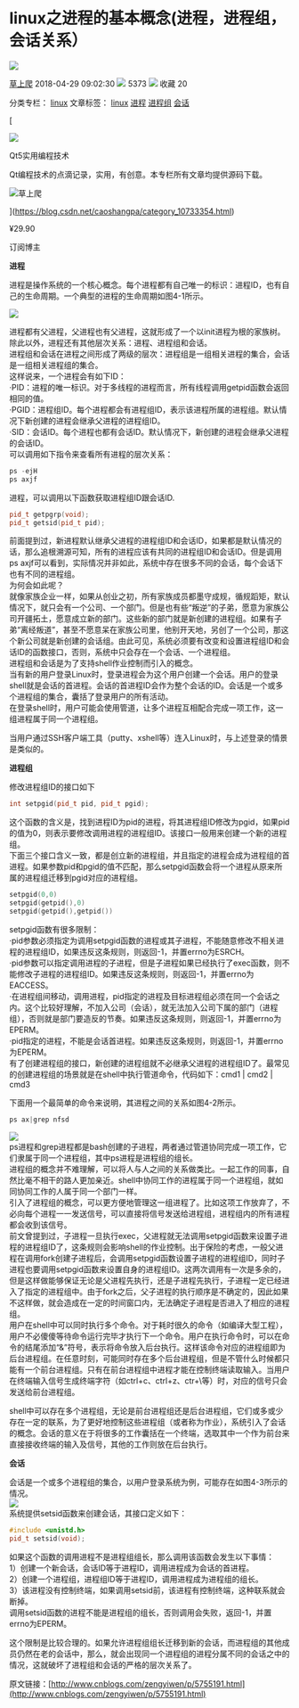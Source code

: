 # linux之进程的基本概念(进程，进程组，会话关系）

![](assets/1615000995-c5f6fc06f17ef40a2695561e87a02f38.png)

[草上爬](https://blog.csdn.net/caoshangpa) 2018-04-29 09:02:30 ![](assets/1615000995-11d4e66b47a786d7307438a15382d44a.png) 5373 ![](assets/1615000995-50c7c045de1e4400c6f27a33ed55cf7c.png) 收藏  20 

分类专栏： [linux](https://blog.csdn.net/caoshangpa/category_7517437.html) 文章标签： [linux](https://www.csdn.net/tags/MtjaQg5sMDY0MC1ibG9n.html) [进程](https://www.csdn.net/tags/MtTaEg0sMDM5MjktYmxvZwO0O0OO0O0O.html) [进程组](https://so.csdn.net/so/search/s.do?q=%E8%BF%9B%E7%A8%8B%E7%BB%84&t=blog&o=vip&s=&l=&f=&viparticle=) [会话](https://www.csdn.net/tags/MtTaEg0sNDA3ODUtYmxvZwO0O0OO0O0O.html)

[

![](assets/1615000995-3e635cdb35e648aeb156582bf2860ade.jpg)

Qt5实用编程技术

Qt编程技术的点滴记录，实用，有创意。本专栏所有文章均提供源码下载。

![](assets/1615000995-2f17b3567c9538ffafcc3d7c15ffcf26.jpg)草上爬



](https://blog.csdn.net/caoshangpa/category_10733354.html)

¥29.90

订阅博主

**进程**

进程是操作系统的一个核心概念。每个进程都有自己唯一的标识：进程ID，也有自己的生命周期。一个典型的进程的生命周期如图4-1所示。

![](assets/1615000995-3e54dd3af128d27e8f2076cefdf987bb.png)  

进程都有父进程，父进程也有父进程，这就形成了一个以init进程为根的家族树。除此以外，进程还有其他层次关系：进程、进程组和会话。  
进程组和会话在进程之间形成了两级的层次：进程组是一组相关进程的集合，会话是一组相关进程组的集合。  
这样说来，一个进程会有如下ID：  
·PID：进程的唯一标识。对于多线程的进程而言，所有线程调用getpid函数会返回相同的值。  
·PGID：进程组ID。每个进程都会有进程组ID，表示该进程所属的进程组。默认情况下新创建的进程会继承父进程的进程组ID。  
·SID：会话ID。每个进程也都有会话ID。默认情况下，新创建的进程会继承父进程的会话ID。  
可以调用如下指令来查看所有进程的层次关系：  

```cpp
ps -ejH
ps axjf 
```

进程，可以调用以下函数获取进程组ID跟会话ID.  

```cpp
pid_t getpgrp(void);
pid_t getsid(pid_t pid); 
```

前面提到过，新进程默认继承父进程的进程组ID和会话ID，如果都是默认情况的话，那么追根溯源可知，所有的进程应该有共同的进程组ID和会话ID。但是调用ps axjf可以看到，实际情况并非如此，系统中存在很多不同的会话，每个会话下也有不同的进程组。  
为何会如此呢？  
就像家族企业一样，如果从创业之初，所有家族成员都墨守成规，循规蹈矩，默认情况下，就只会有一个公司、一个部门。但是也有些“叛逆”的子弟，愿意为家族公司开疆拓土，愿意成立新的部门。这些新的部门就是新创建的进程组。如果有子弟“离经叛道”，甚至不愿意呆在家族公司里，他别开天地，另创了一个公司，那这个新公司就是新创建的会话组。由此可见，系统必须要有改变和设置进程组ID和会话ID的函数接口，否则，系统中只会存在一个会话、一个进程组。  
进程组和会话是为了支持shell作业控制而引入的概念。  
当有新的用户登录Linux时，登录进程会为这个用户创建一个会话。用户的登录shell就是会话的首进程。会话的首进程ID会作为整个会话的ID。会话是一个或多个进程组的集合，囊括了登录用户的所有活动。  
在登录shell时，用户可能会使用管道，让多个进程互相配合完成一项工作，这一组进程属于同一个进程组。  

当用户通过SSH客户端工具（putty、xshell等）连入Linux时，与上述登录的情景是类似的。

**进程组**

修改进程组ID的接口如下  

```cpp
int setpgid(pid_t pid, pid_t pgid); 
```

这个函数的含义是，找到进程ID为pid的进程，将其进程组ID修改为pgid，如果pid的值为0，则表示要修改调用进程的进程组ID。该接口一般用来创建一个新的进程组。  
下面三个接口含义一致，都是创立新的进程组，并且指定的进程会成为进程组的首进程。如果参数pid和pgid的值不匹配，那么setpgid函数会将一个进程从原来所属的进程组迁移到pgid对应的进程组。  

```cpp
setpgid(0,0)
setpgid(getpid(),0)
setpgid(getpid(),getpid()) 
```

setpgid函数有很多限制：  
·pid参数必须指定为调用setpgid函数的进程或其子进程，不能随意修改不相关进程的进程组ID，如果违反这条规则，则返回-1，并置errno为ESRCH。  
·pid参数可以指定调用进程的子进程，但是子进程如果已经执行了exec函数，则不能修改子进程的进程组ID。如果违反这条规则，则返回-1，并置errno为EACCESS。  
·在进程组间移动，调用进程，pid指定的进程及目标进程组必须在同一个会话之内。这个比较好理解，不加入公司（会话），就无法加入公司下属的部门（进程组），否则就是部门要造反的节奏。如果违反这条规则，则返回-1，并置errno为EPERM。  
·pid指定的进程，不能是会话首进程。如果违反这条规则，则返回-1，并置errno为EPERM。  
有了创建进程组的接口，新创建的进程组就不必继承父进程的进程组ID了。最常见的创建进程组的场景就是在shell中执行管道命令，代码如下：cmd1 | cmd2 | cmd3  

下面用一个最简单的命令来说明，其进程之间的关系如图4-2所示。

```cpp
ps ax|grep nfsd 
```

![](assets/1615000995-fe910b4432efcf0e438834bd929928e4.png)  
ps进程和grep进程都是bash创建的子进程，两者通过管道协同完成一项工作，它们隶属于同一个进程组，其中ps进程是进程组的组长。  
进程组的概念并不难理解，可以将人与人之间的关系做类比。一起工作的同事，自然比毫不相干的路人更加亲近。shell中协同工作的进程属于同一个进程组，就如同协同工作的人属于同一个部门一样。  
引入了进程组的概念，可以更方便地管理这一组进程了。比如这项工作放弃了，不必向每个进程一一发送信号，可以直接将信号发送给进程组，进程组内的所有进程都会收到该信号。  
前文曾提到过，子进程一旦执行exec，父进程就无法调用setpgid函数来设置子进程的进程组ID了，这条规则会影响shell的作业控制。出于保险的考虑，一般父进程在调用fork创建子进程后，会调用setpgid函数设置子进程的进程组ID，同时子进程也要调用setpgid函数来设置自身的进程组ID。这两次调用有一次是多余的，但是这样做能够保证无论是父进程先执行，还是子进程先执行，子进程一定已经进入了指定的进程组中。由于fork之后，父子进程的执行顺序是不确定的，因此如果不这样做，就会造成在一定的时间窗口内，无法确定子进程是否进入了相应的进程组。  
用户在shell中可以同时执行多个命令。对于耗时很久的命令（如编译大型工程），用户不必傻傻等待命令运行完毕才执行下一个命令。用户在执行命令时，可以在命令的结尾添加“&”符号，表示将命令放入后台执行。这样该命令对应的进程组即为后台进程组。在任意时刻，可能同时存在多个后台进程组，但是不管什么时候都只能有一个前台进程组。只有在前台进程组中进程才能在控制终端读取输入。当用户在终端输入信号生成终端字符（如ctrl+c、ctrl+z、ctr+\\等）时，对应的信号只会发送给前台进程组。  

shell中可以存在多个进程组，无论是前台进程组还是后台进程组，它们或多或少存在一定的联系，为了更好地控制这些进程组（或者称为作业），系统引入了会话的概念。会话的意义在于将很多的工作囊括在一个终端，选取其中一个作为前台来直接接收终端的输入及信号，其他的工作则放在后台执行。

**会话**

会话是一个或多个进程组的集合，以用户登录系统为例，可能存在如图4-3所示的情况。  
![](assets/1615000995-e0f13d797ecd8e2fcd195e52b95dd754.png)  
系统提供setsid函数来创建会话，其接口定义如下：  

```cpp
#include <unistd.h>
pid_t setsid(void); 
```

如果这个函数的调用进程不是进程组组长，那么调用该函数会发生以下事情：  
1）创建一个新会话，会话ID等于进程ID，调用进程成为会话的首进程。  
2）创建一个进程组，进程组ID等于进程ID，调用进程成为进程组的组长。  
3）该进程没有控制终端，如果调用setsid前，该进程有控制终端，这种联系就会断掉。  
调用setsid函数的进程不能是进程组的组长，否则调用会失败，返回-1，并置errno为EPERM。  

这个限制是比较合理的。如果允许进程组组长迁移到新的会话，而进程组的其他成员仍然在老的会话中，那么，就会出现同一个进程组的进程分属不同的会话之中的情况，这就破坏了进程组和会话的严格的层次关系了。

  

原文链接：[http://www.cnblogs.com/zengyiwen/p/5755191.html](http://www.cnblogs.com/zengyiwen/p/5755191.html)